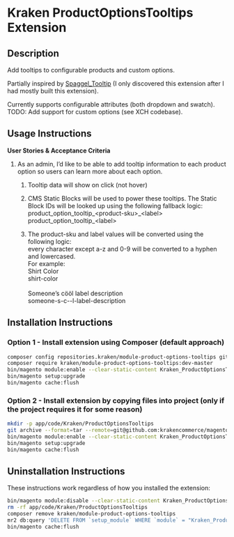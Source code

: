 # Kraken ProductOptionsTooltips Extension

## Description

Add tooltips to configurable products and custom options.

Partially inspired by [Spaggel_Tooltip](https://github.com/Spaggel/Tooltip) (I only discovered this extension after I had mostly built this extension).

Currently supports configurable attributes (both dropdown and swatch). TODO: Add support for custom options (see XCH codebase).

## Usage Instructions

**User Stories & Acceptance Criteria**
<ol class="ak-ol">
    <li>
        <p>
            As an admin, I’d like to be able to add tooltip information to each product option so users can learn more about each option.
        </p>
        <ol class="ak-ol">
            <li>
                <p>
                    Tooltip data will show on click (not hover)
                </p>
            </li>
            <li>
                <p>
                    CMS Static Blocks will be used to power these tooltips. The Static Block IDs will be looked up using the following fallback logic:<br>
                    product_option_tooltip_&lt;product-sku&gt;_&lt;label&gt;<br>
                    product_option_tooltip_&lt;label&gt;
                </p>
            </li>
            <li>
                <p>
                    The <span class="code">product-sku</span> and <span class="code">label</span> values will be converted using the following logic:<br>
                    every character except a-z and 0-9 will be converted to a hyphen and lowercased.<br>
                    For example:<br>
                    Shirt Color<br>
                    shirt-color<br>
                    <br>
                    Someone’s cööl label description<br>
                    someone-s-c--l-label-description
                </p>
            </li>
        </ol>
    </li>
</ol>

## Installation Instructions

### Option 1 - Install extension using Composer (default approach)

```bash
composer config repositories.kraken/module-product-options-tooltips git https://github.com/krakencommerce/magento2-module-product-options-tooltips.git
composer require kraken/module-product-options-tooltips:dev-master
bin/magento module:enable --clear-static-content Kraken_ProductOptionsTooltips
bin/magento setup:upgrade
bin/magento cache:flush
```

### Option 2 - Install extension by copying files into project (only if the project requires it for some reason)

```bash
mkdir -p app/code/Kraken/ProductOptionsTooltips
git archive --format=tar --remote=git@github.com:krakencommerce/magento2-module-product-options-tooltips.git master | tar xf - -C app/code/Kraken/ProductOptionsTooltips/
bin/magento module:enable --clear-static-content Kraken_ProductOptionsTooltips
bin/magento setup:upgrade
bin/magento cache:flush
```

## Uninstallation Instructions

These instructions work regardless of how you installed the extension:

```bash
bin/magento module:disable --clear-static-content Kraken_ProductOptionsTooltips
rm -rf app/code/Kraken/ProductOptionsTooltips
composer remove kraken/module-product-options-tooltips
mr2 db:query 'DELETE FROM `setup_module` WHERE `module` = "Kraken_ProductOptionsTooltips"'
bin/magento cache:flush
```